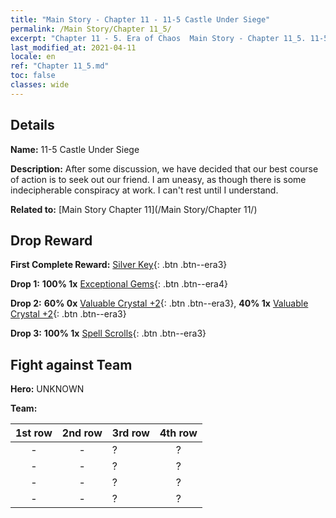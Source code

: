 ```yaml
---
title: "Main Story - Chapter 11 - 11-5 Castle Under Siege"
permalink: /Main Story/Chapter 11_5/
excerpt: "Chapter 11 - 5. Era of Chaos  Main Story - Chapter 11_5. 11-5 Castle Under Siege"
last_modified_at: 2021-04-11
locale: en
ref: "Chapter 11_5.md"
toc: false
classes: wide
---
```


## Details

 **Name:** 11-5 Castle Under Siege

 **Description:** After some discussion, we have decided that our best course of action is to seek out our friend. I am uneasy, as though there is some indecipherable conspiracy at work. I can't rest until I understand.

 **Related to:** [Main Story Chapter 11](/Main Story/Chapter 11/)

## Drop Reward

 **First Complete Reward:** [Silver Key](/Items/con_693/){: .btn .btn--era3}

 **Drop 1:** **100% 1x** [Exceptional Gems](/Items/mat_37/){: .btn .btn--era4}

 **Drop 2:** **60% 0x** [Valuable Crystal +2](/Items/mat_31/){: .btn .btn--era3}, **40% 1x** [Valuable Crystal +2](/Items/mat_31/){: .btn .btn--era3}

 **Drop 3:** **100% 1x** [Spell Scrolls](/Items/con_694/){: .btn .btn--era3}


## Fight against Team
 **Hero:** UNKNOWN

 **Team:**


  | 1st row | 2nd row | 3rd row | 4th row |
  |:----:|:----:|:----|:----:|
  | - | - | ? | ? |
  | - | - | ? | ? |
  | - | - | ? | ? |
  | - | - | ? | ? |



